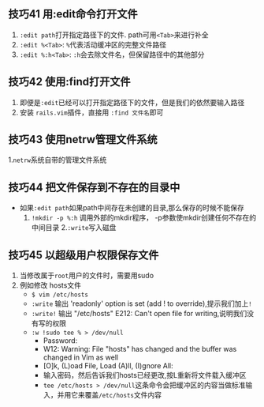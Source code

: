 ## 技巧41 用:edit命令打开文件

1. `:edit path`打开指定路径下的文件. path可用`<Tab>`来进行补全
2. `:edit %<Tab>`: `%`代表活动缓冲区的完整文件路径
3. `:edit %:h<Tab>`: `:h`会去除文件名，但保留路径中的其他部分

## 技巧42 使用:find打开文件

1. 即便是`:edit`已经可以打开指定路径下的文件，但是我们的依然要输入路径
2. 安装 `rails.vim`插件，直接用 `:find 文件名`即可

## 技巧43 使用netrw管理文件系统

1.`netrw`系统自带的管理文件系统

## 技巧44 把文件保存到不存在的目录中

* 如果`:edit path`如果path中间存在未创建的目录,那么保存的时候不能保存
  1. `!mkdir -p %:h` 调用外部的mkdir程序， -p参数使mkdir创建任何不存在的中间目录
  2.`:write`写入磁盘
  
## 技巧45 以超级用户权限保存文件

1. 当修改属于`root`用户的文件时，需要用sudo
2. 例如修改 hosts文件
   + `$ vim /etc/hosts`
   +  `:write` 输出 'readonly' option is set (add ! to override),提示我们加上`!`
   +  `:write!` 输出 "/etc/hosts" E212: Can't open file for writing,说明我们没有写的权限
   +  `:w !sudo tee % > /dev/null`
       -  Password:       -  W12: Warning: File "hosts" has changed and the buffer was changed in Vim as well
       -  [O]k, (L)oad File, Load (A)ll, (I)gnore All:
       - 输入密码，然后告诉我们hosts已经更改,按L重新将文件载入缓冲区
       - `tee /etc/hosts > /dev/null`这条命令会把缓冲区的内容当做标准输入，并用它来覆盖`/etc/hosts`文件内容

       
 